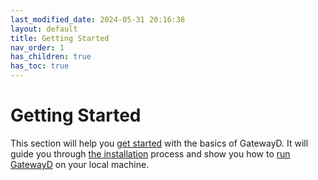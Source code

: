 ```yaml
---
last_modified_date: 2024-05-31 20:16:38
layout: default
title: Getting Started
nav_order: 1
has_children: true
has_toc: true
---
```


# Getting Started

This section will help you [get started](/getting-started/welcome) with the basics of GatewayD. It will guide you through [the installation](/getting-started/installation) process and show you how to [run GatewayD](/getting-started/running-gatewayd) on your local machine.
